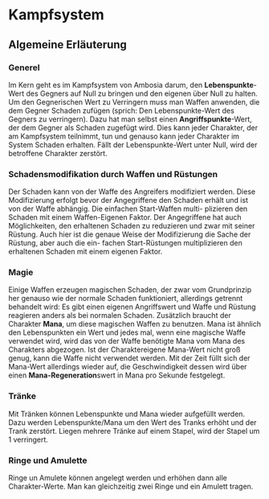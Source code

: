 # Kampfsystem

## Algemeine Erläuterung

### Generel

Im Kern geht es im Kampfsystem von Ambosia darum, den **Lebenspunkte**-Wert des Gegners auf Null zu
bringen und den eigenen über Null zu halten. Um den Gegnerischen Wert zu Verringern muss man Waffen
anwenden, die dem Gegner Schaden zufügen (sprich: Den Lebenspunkte-Wert des Gegners zu verringern).
Dazu hat man selbst einen **Angriffspunkte**-Wert, der dem Gegner als Schaden zugefügt wird.
Dies kann jeder Charakter, der am Kampfsystem teilnimmt, tun und genauso kann jeder Charakter im
System Schaden erhalten. Fällt der Lebenspunkte-Wert unter Null, wird der betroffene Charakter
zerstört.

### Schadensmodifikation durch Waffen und Rüstungen

Der Schaden kann von der Waffe des Angreifers modifiziert werden. Diese Modifizierung erfolgt bevor
der Angegriffene den Schaden erhält und ist von der Waffe abhängig. Die einfachen Start-Waffen multi-
plizieren den Schaden mit einem Waffen-Eigenen Faktor.
Der Angegriffene hat auch Möglichkeiten, den erhaltenen Schaden zu reduzieren und zwar mit seiner
Rüstung. Auch hier ist die genaue Weise der Modifizierung die Sache der Rüstung, aber auch die ein-
fachen Start-Rüstungen multiplizieren den erhaltenen Schaden mit einem eigenen Faktor.

### Magie

Einige Waffen erzeugen magischen Schaden, der zwar vom Grundprinzip her genauso wie der normale
Schaden funktioniert, allerdings getrennt behandelt wird: Es gibt einen eigenen Angriffswert und
Waffe und Rüstung reagieren anders als bei normalen Schaden. Zusätzlich braucht der Charakter **Mana**,
um diese magischen Waffen zu benutzen. Mana ist ähnlich den Lebenspunkten ein Wert und jedes mal,
wenn eine magische Waffe verwendet wird, wird das von der Waffe benötigte Mana vom Mana des
Charakters abgezogen. Ist der Charaktereigene Mana-Wert nicht groß genug, kann die Waffe nicht
verwendet werden. Mit der Zeit füllt sich der Mana-Wert allerdings wieder auf, die Geschwindigkeit
dessen wird über einen **Mana-Regeneration**swert in Mana pro Sekunde festgelegt.

### Tränke

Mit Tränken können Lebenspunkte und Mana wieder aufgefüllt werden. Dazu werden Lebenspunkte/Mana
um den Wert des Tranks erhöht und der Trank zerstört. Liegen mehrere Tränke auf einem Stapel, wird
der Stapel um 1 verringert.

### Ringe und Amulette

Ringe un Amulete können angelegt werden und erhöhen dann alle Charakter-Werte. Man kan gleichzeitig
zwei Ringe und ein Amulett tragen.